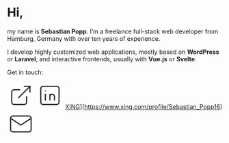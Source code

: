 # Hi,

my name is **Sebastian Popp**. I’m a freelance full-stack web developer from Hamburg, Germany with over ten years of experience.

I develop highly customized web applications, mostly based on **WordPress** or **Laravel**, and interactive frontends, usually with **Vue.js** or **Svelte**.

Get in touch:

[![Website](https://github.com/sebastianpopp/sebastianpopp/blob/main/assets/website.svg)](https://www.sebastianpopp.com/) [![LinkedIn](https://github.com/sebastianpopp/sebastianpopp/blob/main/assets/linkedin.svg)](https://www.linkedin.com/in/sebastianpopp/) [XING](https://github.com/sebastianpopp/sebastianpopp/blob/main/assets/xing.svg)](https://www.xing.com/profile/Sebastian_Popp16) [![Email](https://github.com/sebastianpopp/sebastianpopp/blob/main/assets/email.svg)](mailto:hi@sebastianpopp.com)
